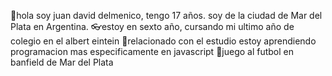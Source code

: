 🎈hola soy juan david delmenico, tengo 17 años. soy de la ciudad de Mar del Plata en Argentina.
👓estoy en sexto año, cursando mi ultimo año de colegio en el albert eintein
🎄relacionado con el estudio estoy aprendiendo programacion mas especificamente en javascript
🧨juego al futbol en banfield de Mar del Plata

